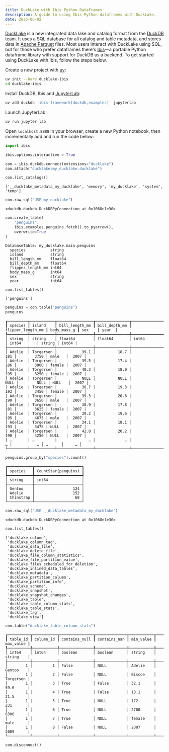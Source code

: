 ```yaml
---
title: DuckLake with Ibis Python DataFrames
description: A guide to using Ibis Python dataframes with DuckLake.
date: 2025-06-02
---
```


[DuckLake](https://ducklake.select/) is a new integrated data lake and catalog
format from the [DuckDB](https://duckdb.org/) team. It uses a SQL database for
all catalog and table metadata, and stores data in
[Apache Parquet](https://parquet.apache.org/) files. Most users interact with
DuckLake using SQL, but for those who prefer dataframes there's
[Ibis](https://ibis-project.org/)—a portable Python dataframe library with
support for DuckDB as a backend. To get started using DuckLake with Ibis, follow
the steps below.

Create a new project with [uv](https://docs.astral.sh/uv/):

```bash
uv init --bare ducklake-ibis
cd ducklake-ibis
```

Install DuckDB, Ibis and [JupyterLab](https://jupyter.org/):

```bash
uv add duckdb 'ibis-framework[duckdb,examples]' jupyterlab
```

Launch JupyterLab:

```bash
uv run jupyter lab
```

Open `localhost:8888` in your browser, create a new Python notebook, then
incrementally add and run the code below:

```python
import ibis
```

```python
ibis.options.interactive = True
```

```python
con = ibis.duckdb.connect(extensions="ducklake")
con.attach("ducklake:my_ducklake.ducklake")
```

```python
con.list_catalogs()
```

```
['__ducklake_metadata_my_ducklake', 'memory', 'my_ducklake', 'system', 'temp']
```

```python
con.raw_sql("USE my_ducklake")
```

```
<duckdb.duckdb.DuckDBPyConnection at 0x1068e1e30>
```

```python
con.create_table(
    "penguins",
    ibis.examples.penguins.fetch().to_pyarrow(),
    overwrite=True
)
```

```
DatabaseTable: my_ducklake.main.penguins
  species           string
  island            string
  bill_length_mm    float64
  bill_depth_mm     float64
  flipper_length_mm int64
  body_mass_g       int64
  sex               string
  year              int64
```

```python
con.list_tables()
```

```
['penguins']
```

```python
penguins = con.table("penguins")
penguins
```

```
┏━━━━━━━━━┳━━━━━━━━━━━┳━━━━━━━━━━━━━━━━┳━━━━━━━━━━━━━━━┳━━━━━━━━━━━━━━━━━━━┳━━━━━━━━━━━━━┳━━━━━━━━┳━━━━━━━┓
┃ species ┃ island    ┃ bill_length_mm ┃ bill_depth_mm ┃ flipper_length_mm ┃ body_mass_g ┃ sex    ┃ year  ┃
┡━━━━━━━━━╇━━━━━━━━━━━╇━━━━━━━━━━━━━━━━╇━━━━━━━━━━━━━━━╇━━━━━━━━━━━━━━━━━━━╇━━━━━━━━━━━━━╇━━━━━━━━╇━━━━━━━┩
│ string  │ string    │ float64        │ float64       │ int64             │ int64       │ string │ int64 │
├─────────┼───────────┼────────────────┼───────────────┼───────────────────┼─────────────┼────────┼───────┤
│ Adelie  │ Torgersen │           39.1 │          18.7 │               181 │        3750 │ male   │  2007 │
│ Adelie  │ Torgersen │           39.5 │          17.4 │               186 │        3800 │ female │  2007 │
│ Adelie  │ Torgersen │           40.3 │          18.0 │               195 │        3250 │ female │  2007 │
│ Adelie  │ Torgersen │           NULL │          NULL │              NULL │        NULL │ NULL   │  2007 │
│ Adelie  │ Torgersen │           36.7 │          19.3 │               193 │        3450 │ female │  2007 │
│ Adelie  │ Torgersen │           39.3 │          20.6 │               190 │        3650 │ male   │  2007 │
│ Adelie  │ Torgersen │           38.9 │          17.8 │               181 │        3625 │ female │  2007 │
│ Adelie  │ Torgersen │           39.2 │          19.6 │               195 │        4675 │ male   │  2007 │
│ Adelie  │ Torgersen │           34.1 │          18.1 │               193 │        3475 │ NULL   │  2007 │
│ Adelie  │ Torgersen │           42.0 │          20.2 │               190 │        4250 │ NULL   │  2007 │
│ …       │ …         │              … │             … │                 … │           … │ …      │     … │
└─────────┴───────────┴────────────────┴───────────────┴───────────────────┴─────────────┴────────┴───────┘
```

```python
penguins.group_by("species").count()
```

```
┏━━━━━━━━━━━┳━━━━━━━━━━━━━━━━━━━━━┓
┃ species   ┃ CountStar(penguins) ┃
┡━━━━━━━━━━━╇━━━━━━━━━━━━━━━━━━━━━┩
│ string    │ int64               │
├───────────┼─────────────────────┤
│ Gentoo    │                 124 │
│ Adelie    │                 152 │
│ Chinstrap │                  68 │
└───────────┴─────────────────────┘
```

```python
con.raw_sql("USE __ducklake_metadata_my_ducklake")
```

```
<duckdb.duckdb.DuckDBPyConnection at 0x1068e1e30>
```

```python
con.list_tables()
```

```
['ducklake_column',
 'ducklake_column_tag',
 'ducklake_data_file',
 'ducklake_delete_file',
 'ducklake_file_column_statistics',
 'ducklake_file_partition_value',
 'ducklake_files_scheduled_for_deletion',
 'ducklake_inlined_data_tables',
 'ducklake_metadata',
 'ducklake_partition_column',
 'ducklake_partition_info',
 'ducklake_schema',
 'ducklake_snapshot',
 'ducklake_snapshot_changes',
 'ducklake_table',
 'ducklake_table_column_stats',
 'ducklake_table_stats',
 'ducklake_tag',
 'ducklake_view']
```

```python
con.table("ducklake_table_column_stats")
```

```
┏━━━━━━━━━━┳━━━━━━━━━━━┳━━━━━━━━━━━━━━━┳━━━━━━━━━━━━━━┳━━━━━━━━━━━┳━━━━━━━━━━━┓
┃ table_id ┃ column_id ┃ contains_null ┃ contains_nan ┃ min_value ┃ max_value ┃
┡━━━━━━━━━━╇━━━━━━━━━━━╇━━━━━━━━━━━━━━━╇━━━━━━━━━━━━━━╇━━━━━━━━━━━╇━━━━━━━━━━━┩
│ int64    │ int64     │ boolean       │ boolean      │ string    │ string    │
├──────────┼───────────┼───────────────┼──────────────┼───────────┼───────────┤
│        1 │         1 │ False         │ NULL         │ Adelie    │ Gentoo    │
│        1 │         2 │ False         │ NULL         │ Biscoe    │ Torgersen │
│        1 │         3 │ True          │ False        │ 32.1      │ 59.6      │
│        1 │         4 │ True          │ False        │ 13.1      │ 21.5      │
│        1 │         5 │ True          │ NULL         │ 172       │ 231       │
│        1 │         6 │ True          │ NULL         │ 2700      │ 6300      │
│        1 │         7 │ True          │ NULL         │ female    │ male      │
│        1 │         8 │ False         │ NULL         │ 2007      │ 2009      │
└──────────┴───────────┴───────────────┴──────────────┴───────────┴───────────┘
```

```python
con.disconnect()
```
